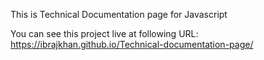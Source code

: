 This is Technical Documentation page for Javascript

You can see this project live at following URL: https://ibrajkhan.github.io/Technical-documentation-page/